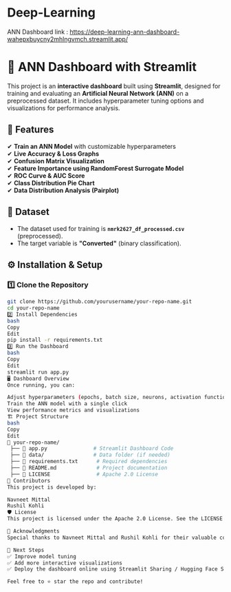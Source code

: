 # Deep-Learning
ANN Dashboard link : https://deep-learning-ann-dashboard-wahepxbuycny2mhlngvmch.streamlit.app/

# 🔬 ANN Dashboard with Streamlit  

This project is an **interactive dashboard** built using **Streamlit**, designed for training and evaluating an **Artificial Neural Network (ANN)** on a preprocessed dataset. It includes hyperparameter tuning options and visualizations for performance analysis.

## 🚀 Features  
✔ **Train an ANN Model** with customizable hyperparameters  
✔ **Live Accuracy & Loss Graphs**  
✔ **Confusion Matrix Visualization**  
✔ **Feature Importance using RandomForest Surrogate Model**  
✔ **ROC Curve & AUC Score**  
✔ **Class Distribution Pie Chart**  
✔ **Data Distribution Analysis (Pairplot)**  

## 📂 Dataset  
- The dataset used for training is **`nmrk2627_df_processed.csv`** (preprocessed).  
- The target variable is **"Converted"** (binary classification).  

## ⚙️ Installation & Setup  

### **1️⃣ Clone the Repository**  
```bash
git clone https://github.com/yourusername/your-repo-name.git
cd your-repo-name
2️⃣ Install Dependencies
bash
Copy
Edit
pip install -r requirements.txt
3️⃣ Run the Dashboard
bash
Copy
Edit
streamlit run app.py
🖥️ Dashboard Overview
Once running, you can:

Adjust hyperparameters (epochs, batch size, neurons, activation function, etc.)
Train the ANN model with a single click
View performance metrics and visualizations
🏗️ Project Structure
bash
Copy
Edit
📂 your-repo-name/
 ├── 📄 app.py               # Streamlit Dashboard Code
 ├── 📂 data/                # Data folder (if needed)
 ├── 📄 requirements.txt      # Required dependencies
 ├── 📄 README.md             # Project documentation
 ├── 📄 LICENSE               # Apache 2.0 License
👥 Contributors
This project is developed by:

Navneet Mittal
Rushil Kohli
🛡️ License
This project is licensed under the Apache 2.0 License. See the LICENSE file for details.

🌟 Acknowledgments
Special thanks to Navneet Mittal and Rushil Kohli for their valuable contributions. 🚀

📌 Next Steps
✅ Improve model tuning
✅ Add more interactive visualizations
✅ Deploy the dashboard online using Streamlit Sharing / Hugging Face Spaces

Feel free to ⭐ star the repo and contribute!
